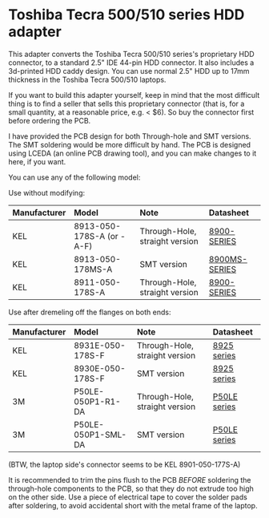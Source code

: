# Toshiba Tecra 500/510 series HDD adapter

This adapter converts the Toshiba Tecra 500/510 series's proprietary HDD connector, to a standard 2.5" IDE 44-pin HDD connector. It also includes a 3d-printed HDD caddy design. You can use normal 2.5" HDD up to 17mm thickness in the Toshiba Tecra 500/510 laptops.

If you want to build this adapter yourself, keep in mind that the most difficult thing is to find a seller that sells this proprietary connector (that is, for a small quantity, at a reasonable price, e.g. \< $6). So buy the connector first before ordering the PCB.

I have provided the PCB design for both Through-hole and SMT versions. The SMT soldering would be more difficult by hand. The PCB is designed using LCEDA (an online PCB drawing tool), and you can make changes to it here, if you want.

You can use any of the following model:

Use without modifying:

| Manufacturer | Model | Note | Datasheet |
| :---- | :---- | :---- | :---- |
| KEL | 8913-050-178S-A (or \-A-F) | Through-Hole, straight version | [8900-SERIES](https://www.bce.it/wp-content/uploads/2019/06/KEL-8900-SERIES\_BCE.pdf) |
| KEL | 8913-050-178MS-A | SMT version | [8900MS-SERIES](https://www.bce.it/wp-content/uploads/2019/06/KEL-8900MS-SERIES\_BCE.pdf) |
| KEL | 8911-050-178S-A | Through-Hole, straight version | [8900-SERIES](https://www.bce.it/wp-content/uploads/2019/06/KEL-8900-SERIES\_BCE.pdf) |

Use after dremeling off the flanges on both ends:

| Manufacturer | Model | Note | Datasheet |
| :---- | :---- | :---- | :---- |
| KEL | 8931E-050-178S-F | Through-Hole, straight version | [8925 series](https://www.kel.jp/files/topics/490\_ext\_19\_en\_0.pdf) |
| KEL | 8930E-050-178S-F | SMT version | [8925 series](https://www.kel.jp/files/topics/490\_ext\_19\_en\_0.pdf) |
| 3M | P50LE-050P1-R1-DA | Through-Hole, straight version | [P50LE series](https://multimedia.3m.com/mws/media/218453O/3mtm-050-in-low-profile-plug-050-strt-ra-smt-ts1148.pdf) |
| 3M | P50LE-050P1-SML-DA | SMT version | [P50LE series](https://multimedia.3m.com/mws/media/218453O/3mtm-050-in-low-profile-plug-050-strt-ra-smt-ts1148.pdf) |

(BTW, the laptop side's connector seems to be KEL 8901-050-177S-A)

It is recommended to trim the pins flush to the PCB *BEFORE* soldering the through-hole components to the PCB, so that they do not extrude too high on the other side. Use a piece of electrical tape to cover the solder pads after soldering, to avoid accidental short with the metal frame of the laptop.
